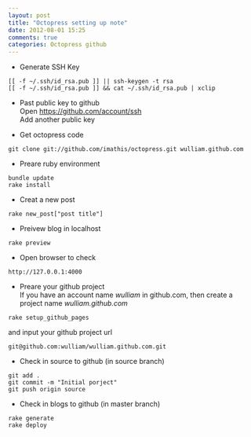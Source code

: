 ```yaml
---
layout: post
title: "Octopress setting up note"
date: 2012-08-01 15:25
comments: true
categories: Octopress github
---
```

*  Generate SSH Key
```
[[ -f ~/.ssh/id_rsa.pub ]] || ssh-keygen -t rsa
[[ -f ~/.ssh/id_rsa.pub ]] && cat ~/.ssh/id_rsa.pub | xclip
```

*  Past public key to github  
   Open https://github.com/account/ssh  
   Add another public key  

*  Get octopress code
```
git clone git://github.com/imathis/octopress.git wulliam.github.com
```

*  Preare ruby environment
```
bundle update
rake install
```

*  Creat a new post
```
rake new_post["post title"]
```

*  Preivew blog in localhost
```
rake preview
```

*  Open browser to check
```
http://127.0.0.1:4000
```

*  Preare your github project   
   If you have an account name _wulliam_ in github.com, then create a project name _wulliam.github.com_
```
rake setup_github_pages
```
   and input your github project url
```
git@github.com:wulliam/wulliam.github.com.git
```

*  Check in source to github (in source branch)
```
git add .
git commit -m "Initial porject"
git push origin source
```

*  Check in blogs to github (in master branch)
```
rake generate
rake deploy
```
